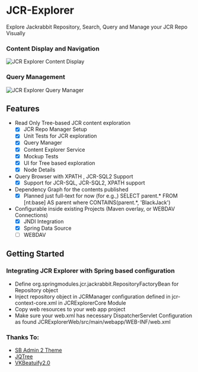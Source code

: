 JCR-Explorer
============

Explore Jackrabbit Repository, Search, Query and Manage your JCR Repo Visually

### Content Display and Navigation
![JCR Explorer Content Display](https://github.com/mehmoodz/jcr-explorer/raw/master/1.png)

### Query Management
![JCR Explorer Query Manager](https://github.com/mehmoodz/jcr-explorer/raw/master/2.png)


## Features

* Read Only Tree-based JCR content exploration
	- [X] JCR Repo Manager Setup
	- [X] Unit Tests for JCR exploration
	- [X] Query Manager
	- [X] Content Explorer Service
	- [X] Mockup Tests
	- [X] UI for Tree based exploration
	- [X] Node Details
* Query Browser with XPATH , JCR-SQL2 Support
    - [X] Support for JCR-SQL, JCR-SQL2, XPATH support 
* Dependency Graph for the contents published
    - [X] Planned just full-text for now (for e.g.,) SELECT parent.*  FROM [nt:base] AS parent  where CONTAINS(parent.*, 'BlackJack')
		
* Configurable inside existing Projects (Maven overlay, or WEBDAV Connections)
	- [X] JNDI Integration
	- [X] Spring Data Source
	- [ ] WEBDAV

## Getting Started

### Integrating JCR Explorer with Spring based configuration
	
* Define org.springmodules.jcr.jackrabbit.RepositoryFactoryBean for Repository object
* Inject repository object in JCRManager configuration defined in jcr-context-core.xml in JCRExplorerCore Module
* Copy web resources to your web app project
* Make sure your web.xml has necessary DispatcherServlet Configuration as found JCRExplorerWeb/src/main/webapp/WEB-INF/web.xml

### Thanks To:
 - [SB Admin 2 Theme](http://startbootstrap.com/sb-admin-v2)
 - [JQTree](http://mbraak.github.io/)
 - [VKBeatuify2.0](http://code.google.com/p/vkbeautify/)
 
